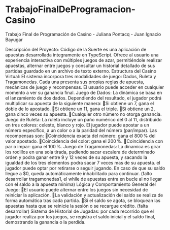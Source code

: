 # TrabajoFinalDeProgramacion-Casino
Trabajo Final de Programación de Casino - Juliana Pontacq - Juan Ignacio Bayugar

Descripción del Proyecto: Código de la Suerte es una aplicación de apuestas
desarrollada íntegramente en TypeScript. Ofrece al usuario una experiencia
interactiva con múltiples juegos de azar, permitiéndole realizar apuestas, alternar
entre juegos y consultar un historial detallado de sus partidas guardado en un
archivo de texto externo.
Estructura del Casino Virtual:  El sistema incorpora tres modalidades de juego:
Dados, Ruleta y Tragamonedas. Cada una presenta sus propias reglas de apuesta, mecánicas de
juego y recompensas. El usuario puede acceder en cualquier momento a ver su ganancia final.
Juego de Dados:   La dinámica se basa en el lanzamiento de dos dados.
Dependiendo del resultado,  el jugador  podrá multiplicar su apuesta de la
siguiente manera:
Si obtiene un 7, gana el doble de lo apostado.
Si obtiene un 11, gana el triple.
Si obtiene un 2, gana cinco veces su apuesta.
Cualquier otro número no otorga ganancia.
Juego de Ruleta:  La ruleta incluye un paño numérico del 0 al 11, distribuido en
tres colores:  celeste,  blanco  y  rojo. El jugador puede apostar a un número
específico, a un color o a la paridad del número (par/impar). Las recompensas
son:
Coincidencia exacta del número: gana el 800 % del valor apostado.
Coincidencia del color: gana el 200 %.
Coincidencia con par o impar: gana el 100 %.
Juego de Tragamonedas: La dinamica es girar los rodillos en una sola tirada,
pudiendo sacar escalera de determinado orden y podra ganar entre 9 y 
12 veces de su apuesta, y sacando la igualdad de los tres elementos podra sacar 7 veces
mas de su apuesta.
el jugador puede optar por retirarse o seguir jugando.
En caso de que su saldo llegue a $0, queda automáticamente inhabilitado para
continuar. (falto desarrollar tragamonedas1, el while de apuestas entra en bucle al no llegar
con el saldo a la apuesta minima)
Lógica y Comportamiento General del Juego:
El usuario puede alternar entre los juegos sin necesidad de reiniciar la
aplicación.
La validación y actualización del saldo se realiza de forma automática tras
cada partida.
Si el saldo se agota, se bloquean las apuestas hasta que se reinicie la
sesión o se recargue crédito. (falta desarrollar)
Sistema de Historial de Jugadas: por cada recorrido que el jugador realiza por
los juegos, se registra el saldo inicial y el saldo final, demostrando la ganancia o
la perdida.